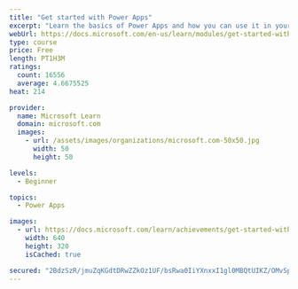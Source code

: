 ```yaml
---
title: "Get started with Power Apps"
excerpt: "Learn the basics of Power Apps and how you can use it in your organization."
webUrl: https://docs.microsoft.com/en-us/learn/modules/get-started-with-powerapps/
type: course
price: Free
length: PT1H3M
ratings:
  count: 16556
  average: 4.6675525
heat: 214

provider:
  name: Microsoft Learn
  domain: microsoft.com
  images:
    - url: /assets/images/organizations/microsoft.com-50x50.jpg
      width: 50
      height: 50

levels:
  - Beginner

topics:
  - Power Apps

images:
  - url: https://docs.microsoft.com/learn/achievements/get-started-with-powerapps-social.png
    width: 640
    height: 320
    isCached: true

secured: "2BdzSzR/jmuZqKGdtDRwZZkOz1UF/bsRwa0IiYXnxxI1gl0MBQtUIKZ/OMvSpauzIha/faCcVC7PvVhIa1CSQ3B8yz6mpBdgn72UlUS9GBEWI3Z8G+s2kZPcr1EwSP2pJTVE1PArSUPFiY3mhQNLvYnJm7rXeDa2hkdypOPFKYekzC+alRC0UJEgiC+EsJhrdqBsL5SWlOlpaPH6VxsZNOKKYr8aAjyIUWSKX6/Sey0DpW1Ky3+NjCV9Cg1FN3lNF0nlvwrVcoioJn+Du/qf/0xwv4JwMZluRxSMZJys/97+fwtY+GJXNhIZfbeb/vbhl7Q9TFFxJJ8QbZwkAQ+yHICugn+/jCPK/5Et6nBf6S/QIy9PoZMk1cCdpNa+HyzOzHdReFP42tcRYeRNV5tBMw==;HUI9ZxV6WBon4/YWFVOQww=="
---
```


